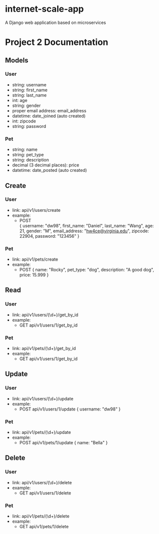 # internet-scale-app
A Django web application based on microservices
# Project 2 Documentation
## Models
### User
  - string: username
  - string: first_name
  - string: last_name 
  - int: age
  - string: gender
  - proper email address: email_address
  - datetime: date_joined (auto created)
  - int: zipcode
  - string: password
### Pet
  - string: name
  - string: pet_type
  - string: description
  - decimal (3 decimal places): price
  - datetime: date_posted (auto created)
## Create
### User
 - link: api/v1/users/create
 - example:
    - POST   
  {
    username: "dw98",
    first_name: "Daniel",
    last_name: "Wang",
    age: 21,
    gender: "M",
    email_address: "hw4ce@virginia.edu",
    zipcode: 22904,
    password: "123456"
  }
### Pet
 - link: api/v1/pets/create
 - example:
    - POST
  {
    name: "Rocky",
    pet_type: "dog",
    description: "A good dog",
    price: 15.999
  }
## Read
### User
 - link: api/v1/users/(\d+)/get_by_id
 - example:
   - GET api/v1/users/1/get_by_id    
### Pet
 - link: api/v1/pets/(\d+)/get_by_id
 - example:
   - GET api/v1/users/1/get_by_id  
    
## Update
### User
 - link: api/v1/users/(\d+)/update
 - example:
   - POST api/v1/users/1/update
  {
    username: "dw98"
  }
### Pet
 - link: api/v1/pets/(\d+)/update
 - example:
   - POST api/v1/pets/1/update
  {
    name: "Bella"
  }
## Delete
### User
 - link: api/v1/users/(\d+)/delete
 - example:
   - GET api/v1/users/1/delete
### Pet
 - link: api/v1/pets/(\d+)/delete
 - example:
   - GET api/v1/pets/1/delete
